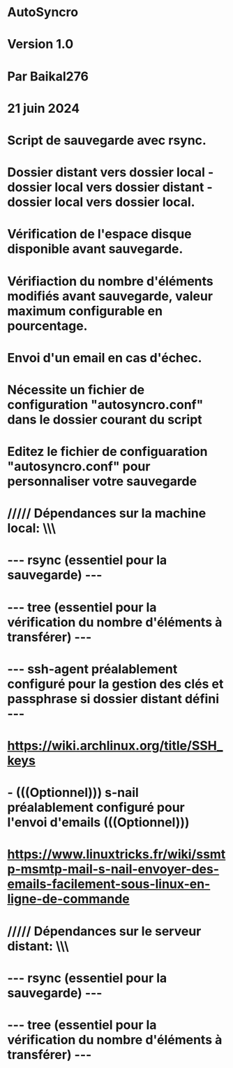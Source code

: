 # AutoSyncro
# Version 1.0
#
# Par Baikal276
#
# 21 juin 2024
#
# Script de sauvegarde avec rsync.
# Dossier distant vers dossier local - dossier local vers dossier distant - dossier local vers dossier local.
# Vérification de l'espace disque disponible avant sauvegarde.
# Vérifiaction du nombre d'éléments modifiés avant sauvegarde, valeur maximum configurable en pourcentage.
# Envoi d'un email en cas d'échec.
#
# Nécessite un fichier de configuration "autosyncro.conf" dans le dossier courant du script
# Editez le fichier de configuaration "autosyncro.conf" pour personnaliser votre sauvegarde
#
# ///// Dépendances sur la machine local: \\\\\
#
# --- rsync (essentiel pour la sauvegarde) ---
# --- tree (essentiel pour la vérification du nombre d'éléments à transférer) ---
# --- ssh-agent préalablement configuré pour la gestion des clés et passphrase si dossier distant défini ---
# https://wiki.archlinux.org/title/SSH_keys
# - (((Optionnel))) s-nail préalablement configuré pour l'envoi d'emails (((Optionnel)))
# https://www.linuxtricks.fr/wiki/ssmtp-msmtp-mail-s-nail-envoyer-des-emails-facilement-sous-linux-en-ligne-de-commande
#
# ///// Dépendances sur le serveur distant: \\\\\
#
# --- rsync (essentiel pour la sauvegarde) ---
# --- tree (essentiel pour la vérification du nombre d'éléments à transférer) ---
